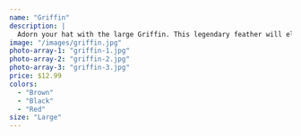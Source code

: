 ```yaml
---
name: "Griffin"
description: |
  Adorn your hat with the large Griffin. This legendary feather will elevate your style!
image: "/images/griffin.jpg"
photo-array-1: "griffin-1.jpg"
photo-array-2: "griffin-2.jpg"
photo-array-3: "griffin-3.jpg"
price: $12.99
colors:
  - "Brown"
  - "Black"
  - "Red"
size: "Large"
---
```

